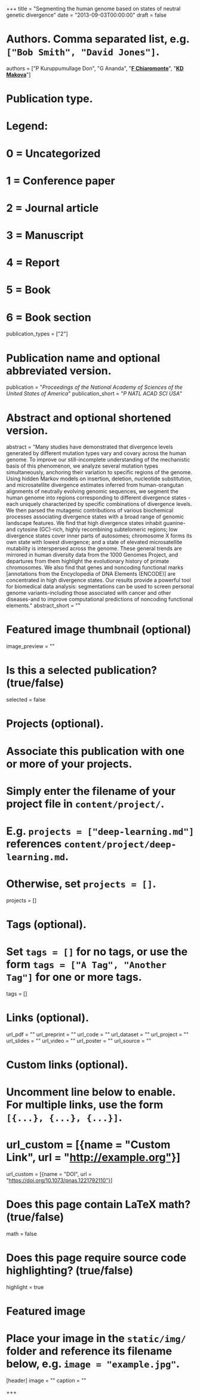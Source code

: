 +++
title = "Segmenting the human genome based on states of neutral genetic divergence"
date = "2013-09-03T00:00:00"
draft = false

# Authors. Comma separated list, e.g. `["Bob Smith", "David Jones"]`.
authors = ["P Kuruppumullage Don", "G Ananda", "[__F Chiaromonte__](http://sites.psu.edu/chiaromonte)", "[__KD Makova__](http://www.bx.psu.edu/makova_lab)"]

# Publication type.
# Legend:
# 0 = Uncategorized
# 1 = Conference paper
# 2 = Journal article
# 3 = Manuscript
# 4 = Report
# 5 = Book
# 6 = Book section
publication_types = ["2"]

# Publication name and optional abbreviated version.
publication = "_Proceedings of the National Academy of Sciences of the United States of America_"
publication_short = "_P NATL ACAD SCI USA_"

# Abstract and optional shortened version.
abstract = "Many studies have demonstrated that divergence levels generated by different mutation types vary and covary across the human genome. To improve our still-incomplete understanding of the mechanistic basis of this phenomenon, we analyze several mutation types simultaneously, anchoring their variation to specific regions of the genome. Using hidden Markov models on insertion, deletion, nucleotide substitution, and microsatellite divergence estimates inferred from human-orangutan alignments of neutrally evolving genomic sequences, we segment the human genome into regions corresponding to different divergence states - each uniquely characterized by specific combinations of divergence levels. We then parsed the mutagenic contributions of various biochemical processes associating divergence states with a broad range of genomic landscape features. We find that high divergence states inhabit guanine- and cytosine (GC)-rich, highly recombining subtelomeric regions; low divergence states cover inner parts of autosomes; chromosome X forms its own state with lowest divergence; and a state of elevated microsatellite mutability is interspersed across the genome. These general trends are mirrored in human diversity data from the 1000 Genomes Project, and departures from them highlight the evolutionary history of primate chromosomes. We also find that genes and noncoding functional marks [annotations from the Encyclopedia of DNA Elements (ENCODE)] are concentrated in high divergence states. Our results provide a powerful tool for biomedical data analysis: segmentations can be used to screen personal genome variants-including those associated with cancer and other diseases-and to improve computational predictions of noncoding functional elements."
abstract_short = ""

# Featured image thumbnail (optional)
image_preview = ""

# Is this a selected publication? (true/false)
selected = false

# Projects (optional).
#   Associate this publication with one or more of your projects.
#   Simply enter the filename of your project file in `content/project/`.
#   E.g. `projects = ["deep-learning.md"]` references `content/project/deep-learning.md`.
#   Otherwise, set `projects = []`.
projects = []

# Tags (optional).
#   Set `tags = []` for no tags, or use the form `tags = ["A Tag", "Another Tag"]` for one or more tags.
tags = []

# Links (optional).
url_pdf = ""
url_preprint = ""
url_code = ""
url_dataset = ""
url_project = ""
url_slides = ""
url_video = ""
url_poster = ""
url_source = ""

# Custom links (optional).
#   Uncomment line below to enable. For multiple links, use the form `[{...}, {...}, {...}]`.
# url_custom = [{name = "Custom Link", url = "http://example.org"}]
url_custom = [{name = "DOI", url = "https://doi.org/10.1073/pnas.1221792110"}]

# Does this page contain LaTeX math? (true/false)
math = false

# Does this page require source code highlighting? (true/false)
highlight = true

# Featured image
# Place your image in the `static/img/` folder and reference its filename below, e.g. `image = "example.jpg"`.
[header]
image = ""
caption = ""

+++
